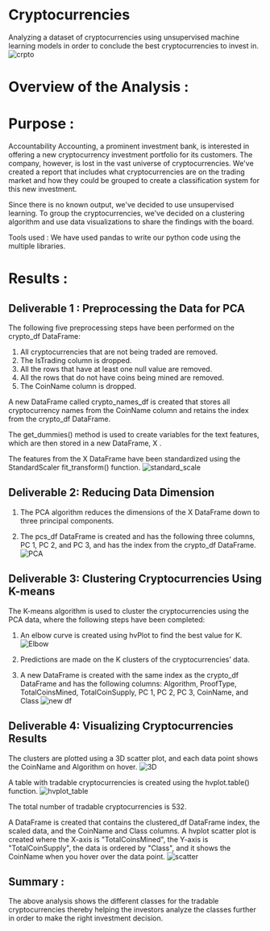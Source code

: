# Cryptocurrencies
Analyzing a dataset of cryptocurrencies using unsupervised machine learning models in order to conclude the best cryptocurrencies to invest in.
![crpto](Images/cryptocurrency_free_image.jpg)

# Overview of the Analysis :

# Purpose :
Accountability Accounting, a prominent investment bank, is interested in offering a new cryptocurrency investment portfolio for its customers. The company, however, is lost in the vast universe of cryptocurrencies. We've created a report that includes what cryptocurrencies are on the trading market and how they could be grouped to create a classification system for this new investment.

Since there is no known output, we've decided to use unsupervised learning. To group the cryptocurrencies, we've decided on a clustering algorithm and use data visualizations to share the findings with the board.

Tools used :
We have used pandas to write our python code using the multiple libraries.

# Results :
## Deliverable 1 : Preprocessing the Data for PCA

The following five preprocessing steps have been performed on the crypto_df DataFrame:
1. All cryptocurrencies that are not being traded are removed.
2. The IsTrading column is dropped.
3. All the rows that have at least one null value are removed.
4. All the rows that do not have coins being mined are removed.
5. The CoinName column is dropped.

A new DataFrame called crypto_names_df is created that stores all cryptocurrency names from the CoinName column and retains the index from the crypto_df DataFrame.

The get_dummies() method is used to create variables for the text features, which are then stored in a new DataFrame, X .

The features from the X DataFrame have been standardized using the StandardScaler fit_transform() function.
![standard_scale](Images/standard_scaler.png)

## Deliverable 2: Reducing Data Dimension

1. The PCA algorithm reduces the dimensions of the X DataFrame down to three principal components.

2. The pcs_df DataFrame is created and has the following three columns, PC 1, PC 2, and PC 3, and has the index from the crypto_df DataFrame.
![PCA](Images/pcs_df.png)

## Deliverable 3: Clustering Cryptocurrencies Using K-means
The K-means algorithm is used to cluster the cryptocurrencies using the PCA data, where the following steps have been completed:
1. An elbow curve is created using hvPlot to find the best value for K.
![Elbow](Images/Elbow_curve.png)

2. Predictions are made on the K clusters of the cryptocurrencies’ data.

3. A new DataFrame is created with the same index as the crypto_df DataFrame and has the following columns: Algorithm, ProofType, TotalCoinsMined, TotalCoinSupply, PC 1, PC 2, PC 3, CoinName, and Class
![new df](Images/clustered_df.png)

## Deliverable 4: Visualizing Cryptocurrencies Results

The clusters are plotted using a 3D scatter plot, and each data point shows the CoinName and Algorithm on hover.
![3D](Images/3D_Scatter_Clusters.png)

A table with tradable cryptocurrencies is created using the hvplot.table() function.
![hvplot_table](Images/hvplot_df.png)

The total number of tradable cryptocurrencies is 532.

A DataFrame is created that contains the clustered_df DataFrame index, the scaled data, and the CoinName and Class columns.
A hvplot scatter plot is created where the X-axis is "TotalCoinsMined", the Y-axis is "TotalCoinSupply", the data is ordered by "Class", and it shows the CoinName when you hover over the data point.
![scatter](Images/scaled_hvplot_scatter.png)

## Summary :
The above analysis shows the different classes for the tradable cryptocurrencies thereby helping the investors analyze the classes further in order to make the right investment decision.